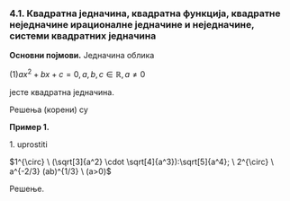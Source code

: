 ### 4.1. **Квадратна једначина, квадратна функција, квадратне неједначине ирационалне једначине и неједначине, системи квадратних једначина**

**Основни појмови.** Једначина облика 

$(1) ax^2+bx+c=0, a, b, c \in \mathbb{R}, a \neq 0$

јесте квадратна једначина.

Решења (корени) су



**Пример 1.**

$1.$ uprostiti

$1^{\circ} \ (\sqrt[3]{a^2} \cdot \sqrt[4]{a^3}):\sqrt[5]{a^4}; \ 2^{\circ} \ a^{-2/3} (ab)^{1/3} \ (a>0)$

Решење.


